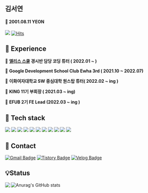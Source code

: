  ## 김서연

#### 🌸 2001.08.11 YEON

 <img src="https://img.shields.io/badge/Frontend engineer-e06666?style=flat-square&logo=Frontend&logoColor=white"/></a> 
[![Hits](https://hits.seeyoufarm.com/api/count/incr/badge.svg?tab=repositories&url=https%3A%2F%2Fgithub.com%2Fflowersayo&count_bg=%23FBBFFF&title_bg=%23645765&icon=&icon_color=%23AF78A7&title=hits&edge_flat=false)](https://hits.seeyoufarm.com)


## 📕 Experience

📍 **[엘리스 스쿨](https://elice.school/) 경시반 담당 코딩 튜터  ( 2022.01 ~ )**

📍 **Google Development School Club Ewha 3rd ( 2021.10 ~ 2022.07)**

📍 **이화여자대학교 SW 중심대학 원스탑 튜터( 2022.02  ~ ing )**

📍 **KING 11기 부회장 ( 2021.03 ~ ing)**

📍 **EFUB 2기 FE Lead (2022.03 ~ ing )**


## 🔎 Tech stack

<img src="https://img.shields.io/badge/Unity-000000?style=flat-square&logo=Unity&logoColor=white"/></a>
<img src="https://img.shields.io/badge/C-ffc923?style=flat-square&logo=C&logoColor=white"/></a>
<img src="https://img.shields.io/badge/C++-00599C?style=flat-square&logo=C%2B%2B&logoColor=white"/></a>
<img src="https://img.shields.io/badge/C Sharp-239120?style=flat-square&logo=C Sharp&logoColor=white"/></a>
<img src="https://img.shields.io/badge/Java-007396?style=flat-square&logo=Java&logoColor=white"/></a>
<img src="https://img.shields.io/badge/HTML5-E34F26?style=flat-square&logo=HTML5&logoColor=white"/></a>
<img src="https://img.shields.io/badge/CSS3-1572B6?style=flat-square&logo=CSS3&logoColor=white"/></a>
<img src="https://img.shields.io/badge/JavaScript-ca2020?style=flat-square&logo=JavaScript&logoColor=white"/></a>
<img src="https://img.shields.io/badge/React-61DAFB?style=flat-square&logo=React&logoColor=white"/></a>
<img src="https://img.shields.io/badge/Node.js-339933?style=flat-square&logo=Node.js&logoColor=white"/></a>
<img src="https://img.shields.io/badge/ReactNative-61DAFB?style=flat-square&logo=React&logoColor=white"/>



## 📌 Contact

[![Gmail Badge](https://img.shields.io/badge/flowersayo0811@gmail.com-D14836?style=flat&logo=Gmail&logoColor=white)](mailto:flowersayo@gmail.com)   [![Tistory Badge](https://img.shields.io/badge/Tistory-555263?style=flat&logoColor=white)](https://flowersayo.tistory.com/)  [![Velog Badge](https://img.shields.io/badge/Velog-69dfcb?style=flat&logoColor=white)](https://velog.io/@flowersayo)  


## 💡Status
<img align='left' src="http://mazassumnida.wtf/api/v2/generate_badge?boj=flowersayo0811">



![Anurag's GitHub stats](https://github-readme-stats.vercel.app/api?username=flowersayo&show_icons=true&theme=solarized-light)



